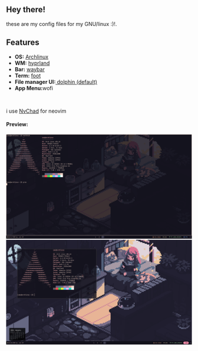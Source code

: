 ## Hey there!<br>
these are my config files for my GNU/linux :)!.<br>
## Features
<ul>
  <li><strong>OS:</strong> <a href="https://archlinux.org">Archlinux</a></li>
  <li><strong>WM:</strong> <a href="https://github.com/hyprwm/Hyprland">hyprland</a></li>
  <li><strong>Bar:</strong> <a href="https://github.com/Alexays/Waybar">waybar</a></li>
  <li><strong>Term:</strong> <a href="https://github.com/](https://codeberg.org/dnkl/foot)">foot</a></li>
  <li><strong>File manager UI:</strong><a href="https://wiki.archlinux.org/title/Dolphin"> dolphin (default)</a></li>
  <li><strong>App Menu:</strong>wofi</li>
</ul>
<br>

i use <a href="https://nvchad.com/docs/">NvChad</a> for neovim

#### Preview:
<img src="./github/walls/preview.png">
<br>
<img src="./github/walls/preview2.png">

